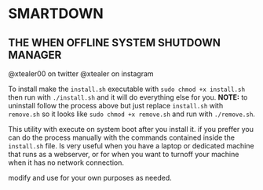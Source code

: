 # SMARTDOWN
## THE WHEN OFFLINE SYSTEM SHUTDOWN MANAGER
@xtealer00 on twitter
@xtealer on instagram

To install make the `install.sh` executable with `sudo chmod +x install.sh` then run with `./install.sh` and it will do everything else for you. **NOTE:** to uninstall follow the process above but just replace `install.sh` with `remove.sh` so it looks like `sudo chmod +x remove.sh` and run with `./remove.sh`.

This utility with execute on system boot after you install it. if you preffer you can do the process manually with the commands
contained inside the `install.sh` file. Is very useful when you have a laptop or dedicated machine that runs as a webserver, or
for when you want to turnoff your machine when it has no network connection.

modify and use for your own purposes as needed.
